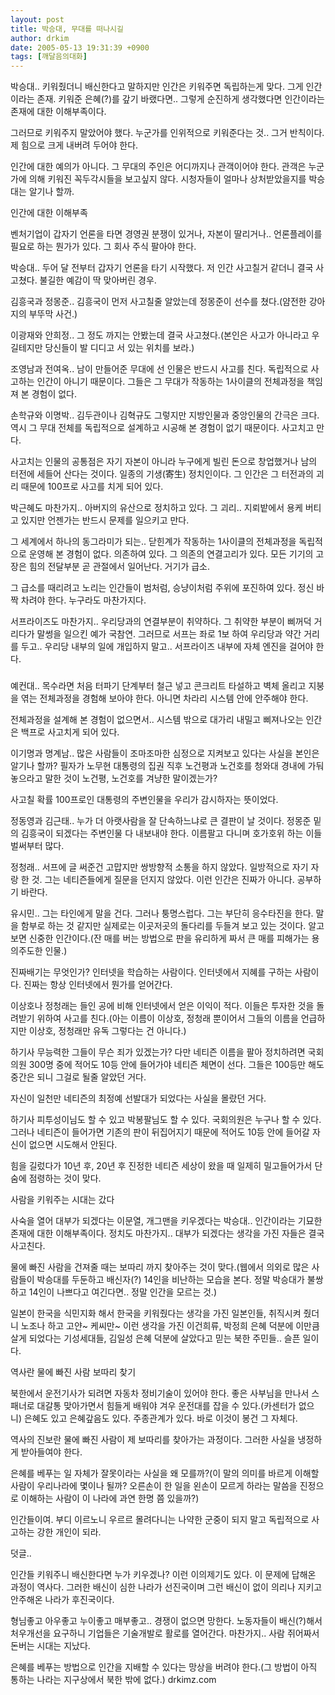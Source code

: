 ```yaml
---
layout: post
title: 박승대, 무대를 떠나시길
author: drkim
date: 2005-05-13 19:31:39 +0900
tags: [깨달음의대화]
---
```

박승대.. 키워줬더니 배신한다고 말하지만 인간은 키워주면 독립하는게 맞다. 그게 인간이라는 존재. 키워준 은혜(?)를 갚기 바랬다면.. 그렇게 순진하게 생각했다면 인간이라는 존재에 대한 이해부족이다.
  

  
그러므로 키워주지 말았어야 했다. 누군가를 인위적으로 키워준다는 것.. 그거 반칙이다. 제 힘으로 크게 내버려 두어야 한다.
  

  
인간에 대한 예의가 아니다. 그 무대의 주인은 어디까지나 관객이어야 한다. 관객은 누군가에 의해 키워진 꼭두각시들을 보고싶지 않다. 시청자들이 얼마나 상처받았을지를 박승대는 알기나 할까.
  

  
인간에 대한 이해부족
  
벤처기업이 갑자기 언론을 타면 경영권 분쟁이 있거나, 자본이 딸리거나.. 언론플레이를 필요로 하는 뭔가가 있다. 그 회사 주식 팔아야 한다.
  

  
박승대.. 두어 달 전부터 갑자기 언론을 타기 시작했다. 저 인간 사고칠거 같더니 결국 사고쳤다. 불길한 예감이 딱 맞아버린 경우.
  

  
김흥국과 정몽준.. 김흥국이 먼저 사고칠줄 알았는데 정몽준이 선수를 쳤다.(얌전한 강아지의 부뚜막 사건.)
  

  
이광재와 안희정.. 그 정도 까지는 안봤는데 결국 사고쳤다.(본인은 사고가 아니라고 우길테지만 당신들이 발 디디고 서 있는 위치를 보라.)
  

  
조영남과 전여옥.. 남이 만들어준 무대에 선 인물은 반드시 사고를 친다. 독립적으로 사고하는 인간이 아니기 때문이다. 그들은 그 무대가 작동하는 1사이클의 전체과정을 책임져 본 경험이 없다.
  

  
손학규와 이명박.. 김두관이나 김혁규도 그렇지만 지방인물과 중앙인물의 간극은 크다. 역시 그 무대 전체를 독립적으로 설계하고 시공해 본 경험이 없기 때문이다. 사고치고 만다.
  

  
사고치는 인물의 공통점은 자기 자본이 아니라 누구에게 빌린 돈으로 창업했거나 남의 터전에 세들어 산다는 것이다. 일종의 기생(寄生) 정치인이다. 그 인간은 그 터전과의 괴리 때문에 100프로 사고를 치게 되어 있다.
  

  
박근혜도 마찬가지.. 아버지의 유산으로 정치하고 있다. 그 괴리.. 지뢰밭에서 용케 버티고 있지만 언젠가는 반드시 문제를 일으키고 만다.
  

  
그 세계에서 하나의 동그라미가 되는.. 닫힌계가 작동하는 1사이클의 전체과정을 독립적으로 운영해 본 경험이 없다. 의존하여 있다. 그 의존의 연결고리가 있다. 모든 기기의 고장은 힘의 전달부분 곧 관절에서 일어난다. 거기가 급소.
  

  
그 급소를 때리려고 노리는 인간들이 범처럼, 승냥이처럼 주위에 포진하여 있다. 정신 바짝 차려야 한다. 누구라도 마찬가지다.
  

  
서프라이즈도 마찬가지.. 우리당과의 연결부분이 취약하다. 그 취약한 부분이 삐꺼덕 거리다가 말썽을 일으킨 예가 국참연. 그러므로 서프는 좌로 1보 하여 우리당과 약간 거리를 두고.. 우리당 내부의 일에 개입하지 말고.. 서프라이즈 내부에 자체 엔진을 걸어야 한다.
  

  
###
  

  
예컨대.. 목수라면 처음 터파기 단계부터 철근 넣고 콘크리트 타설하고 벽체 올리고 지붕을 엮는 전체과정을 경험해 보아야 한다. 아니면 차라리 시스템 안에 안주해야 한다.
  

  
전체과정을 설계해 본 경험이 없으면서.. 시스템 밖으로 대가리 내밀고 삐져나오는 인간은 백프로 사고치게 되어 있다.
  

  
이기명과 명계남.. 많은 사람들이 조마조마한 심정으로 지켜보고 있다는 사실을 본인은 알기나 할까? 필자가 노무현 대통령의 집권 직후 노건평과 노건호를 청와대 경내에 가둬놓으라고 말한 것이 노건평, 노건호를 겨냥한 말이겠는가?
  

  
사고칠 확률 100프로인 대통령의 주변인물을 우리가 감시하자는 뜻이었다.
  

  
정동영과 김근태.. 누가 더 아랫사람을 잘 단속하느냐로 큰 결판이 날 것이다. 정몽준 밑의 김흥국이 되겠다는 주변인물 다 내보내야 한다. 이름팔고 다니며 호가호위 하는 이들 벌써부터 많다.
  

  
정청래.. 서프에 글 써준건 고맙지만 쌍방향적 소통을 하지 않았다. 일방적으로 자기 자랑 한 것. 그는 네티즌들에게 질문을 던지지 않았다. 이런 인간은 진짜가 아니다. 공부하기 바란다.
  

  
유시민.. 그는 타인에게 말을 건다. 그러나 퉁명스럽다. 그는 부단히 응수타진을 한다. 말을 함부로 하는 것 같지만 실제로는 이곳저곳의 돌다리를 두들겨 보고 있는 것이다. 알고보면 신중한 인간이다.(잔 매를 버는 방법으로 판을 유리하게 짜서 큰 매를 피해가는 용의주도한 인물.)
  

  
진짜배기는 무엇인가? 인터넷을 학습하는 사람이다. 인터넷에서 지혜를 구하는 사람이다. 진짜는 항상 인터넷에서 뭔가를 얻어간다.
  

  
이상호나 정청래는 들인 공에 비해 인터넷에서 얻은 이익이 적다. 이들은 투자한 것을 돌려받기 위하여 사고를 친다.(아는 이름이 이상호, 정청래 뿐이어서 그들의 이름을 언급하지만 이상호, 정청래만 유독 그렇다는 건 아니다.)
  

  
하기사 무능력한 그들이 무슨 죄가 있겠는가? 다만 네티즌 이름을 팔아 정치하려면 국회의원 300명 중에 적어도 10등 안에 들어가야 네티즌 체면이 선다. 그들은 100등만 해도 중간은 되니 그걸로 될줄 알았던 거다.
  

  
자신이 일천만 네티즌의 최정예 선발대가 되었다는 사실을 몰랐던 거다.
  

  
하기사 피투성이님도 할 수 있고 박봉팔님도 할 수 있다. 국회의원은 누구나 할 수 있다. 그러나 네티즌이 들어가면 기존의 판이 뒤집어지기 때문에 적어도 10등 안에 들어갈 자신이 없으면 시도해서 안된다.
  

  
힘을 길렀다가 10년 후, 20년 후 진정한 네티즌 세상이 왔을 때 일제히 밀고들어가서 단숨에 점령하는 것이 맞다.
  

  
사람을 키워주는 시대는 갔다
  
사숙을 열어 대부가 되겠다는 이문열, 개그맨을 키우겠다는 박승대.. 인간이라는 기묘한 존재에 대한 이해부족이다. 정치도 마찬가지.. 대부가 되겠다는 생각을 가진 자들은 결국 사고친다.
  

  
물에 빠진 사람을 건져줄 때는 보따리 까지 찾아주는 것이 맞다.(웹에서 의외로 많은 사람들이 박승대를 두둔하고 배신자(?) 14인을 비난하는 모습을 본다. 정말 박승대가 불쌍하고 14인이 나쁘다고 여긴다면.. 정말 인간을 모르는 것.)
  

  
일본이 한국을 식민지화 해서 한국을 키워줬다는 생각을 가진 일본인들, 취직시켜 줬더니 노조나 하고 고얀~ 케씨만~ 이런 생각을 가진 이건희류, 박정희 은혜 덕분에 이만큼 살게 되었다는 기성세대들, 김일성 은혜 덕분에 살았다고 믿는 북한 주민들.. 슬픈 일이다.
  

  
역사란 물에 빠진 사람 보따리 찾기
  
북한에서 운전기사가 되려면 자동차 정비기술이 있어야 한다. 좋은 사부님을 만나서 스패너로 대갈통 맞아가면서 힘들게 배워야 겨우 운전대를 잡을 수 있다.(카센터가 없으니) 은혜도 있고 은혜갚음도 있다. 주종관계가 있다. 바로 이것이 봉건 그 자체다.
  

  
역사의 진보란 물에 빠진 사람이 제 보따리를 찾아가는 과정이다. 그러한 사실을 냉정하게 받아들여야 한다.
  

  
은혜를 베푸는 일 자체가 잘못이라는 사실을 왜 모를까?(이 말의 의미를 바르게 이해할 사람이 우리나라에 몇이나 될까? 오른손이 한 일을 왼손이 모르게 하라는 말씀을 진정으로 이해하는 사람이 이 나라에 과연 한명 쯤 있을까?)
  

  
인간들이여. 부디 이르노니 우르르 몰려다니는 나약한 군중이 되지 말고 독립적으로 사고하는 강한 개인이 되라.
  

  

  
덧글..
  
인간들 키워주니 배신한다면 누가 키우겠나? 이런 이의제기도 있다. 이 문제에 답해온 과정이 역사다. 그러한 배신이 심한 나라가 선진국이며 그런 배신이 없이 의리나 지키고 안주해온 나라가 후진국이다.
  

  
형님좋고 아우좋고 누이좋고 매부좋고.. 경쟁이 없으면 망한다. 노동자들이 배신(?)해서 처우개선을 요구하니 기업들은 기술개발로 활로를 열어간다. 마찬가지.. 사람 쥐어짜서 돈버는 시대는 지났다.
  

  
은혜를 베푸는 방법으로 인간을 지배할 수 있다는 망상을 버려야 한다.(그 방법이 아직 통하는 나라는 지구상에서 북한 밖에 없다.) drkimz.com